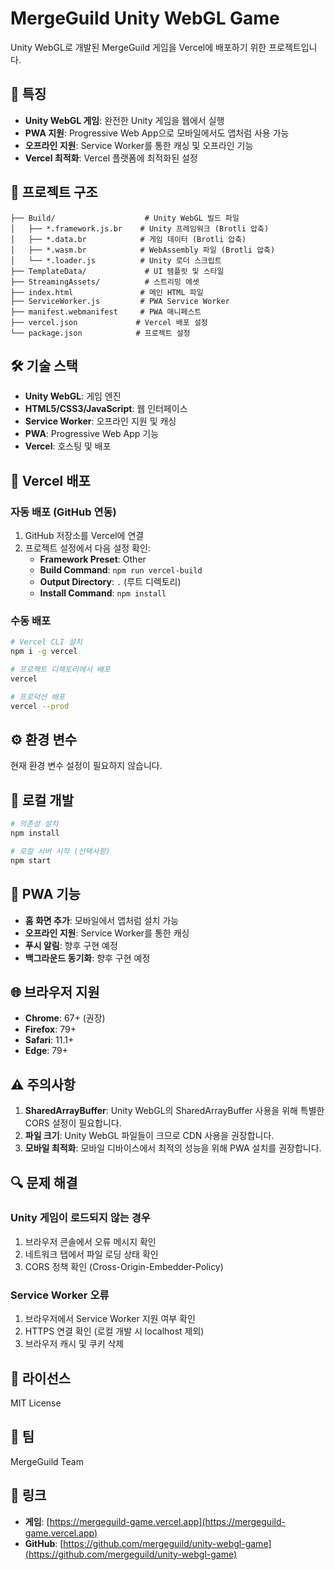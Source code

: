 # MergeGuild Unity WebGL Game

Unity WebGL로 개발된 MergeGuild 게임을 Vercel에 배포하기 위한 프로젝트입니다.

## 🚀 특징

- **Unity WebGL 게임**: 완전한 Unity 게임을 웹에서 실행
- **PWA 지원**: Progressive Web App으로 모바일에서도 앱처럼 사용 가능
- **오프라인 지원**: Service Worker를 통한 캐싱 및 오프라인 기능
- **Vercel 최적화**: Vercel 플랫폼에 최적화된 설정

## 📁 프로젝트 구조

```
├── Build/                    # Unity WebGL 빌드 파일
│   ├── *.framework.js.br    # Unity 프레임워크 (Brotli 압축)
│   ├── *.data.br            # 게임 데이터 (Brotli 압축)
│   ├── *.wasm.br            # WebAssembly 파일 (Brotli 압축)
│   └── *.loader.js          # Unity 로더 스크립트
├── TemplateData/             # UI 템플릿 및 스타일
├── StreamingAssets/          # 스트리밍 에셋
├── index.html               # 메인 HTML 파일
├── ServiceWorker.js         # PWA Service Worker
├── manifest.webmanifest     # PWA 매니페스트
├── vercel.json             # Vercel 배포 설정
└── package.json            # 프로젝트 설정
```

## 🛠️ 기술 스택

- **Unity WebGL**: 게임 엔진
- **HTML5/CSS3/JavaScript**: 웹 인터페이스
- **Service Worker**: 오프라인 지원 및 캐싱
- **PWA**: Progressive Web App 기능
- **Vercel**: 호스팅 및 배포

## 🚀 Vercel 배포

### 자동 배포 (GitHub 연동)

1. GitHub 저장소를 Vercel에 연결
2. 프로젝트 설정에서 다음 설정 확인:
   - **Framework Preset**: Other
   - **Build Command**: `npm run vercel-build`
   - **Output Directory**: `.` (루트 디렉토리)
   - **Install Command**: `npm install`

### 수동 배포

```bash
# Vercel CLI 설치
npm i -g vercel

# 프로젝트 디렉토리에서 배포
vercel

# 프로덕션 배포
vercel --prod
```

## ⚙️ 환경 변수

현재 환경 변수 설정이 필요하지 않습니다.

## 🔧 로컬 개발

```bash
# 의존성 설치
npm install

# 로컬 서버 시작 (선택사항)
npm start
```

## 📱 PWA 기능

- **홈 화면 추가**: 모바일에서 앱처럼 설치 가능
- **오프라인 지원**: Service Worker를 통한 캐싱
- **푸시 알림**: 향후 구현 예정
- **백그라운드 동기화**: 향후 구현 예정

## 🌐 브라우저 지원

- **Chrome**: 67+ (권장)
- **Firefox**: 79+
- **Safari**: 11.1+
- **Edge**: 79+

## ⚠️ 주의사항

1. **SharedArrayBuffer**: Unity WebGL의 SharedArrayBuffer 사용을 위해 특별한 CORS 설정이 필요합니다.
2. **파일 크기**: Unity WebGL 파일들이 크므로 CDN 사용을 권장합니다.
3. **모바일 최적화**: 모바일 디바이스에서 최적의 성능을 위해 PWA 설치를 권장합니다.

## 🔍 문제 해결

### Unity 게임이 로드되지 않는 경우

1. 브라우저 콘솔에서 오류 메시지 확인
2. 네트워크 탭에서 파일 로딩 상태 확인
3. CORS 정책 확인 (Cross-Origin-Embedder-Policy)

### Service Worker 오류

1. 브라우저에서 Service Worker 지원 여부 확인
2. HTTPS 연결 확인 (로컬 개발 시 localhost 제외)
3. 브라우저 캐시 및 쿠키 삭제

## 📄 라이선스

MIT License

## 👥 팀

MergeGuild Team

## 🔗 링크

- **게임**: [https://mergeguild-game.vercel.app](https://mergeguild-game.vercel.app)
- **GitHub**: [https://github.com/mergeguild/unity-webgl-game](https://github.com/mergeguild/unity-webgl-game)
